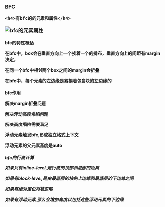 <H3>BFC

    <h4>有bfc的的元素和属性</h4>



![bfc的元素属性](D:\Project\resoure\资料\笔记\images\bfc的元素属性.png)

<H4>bfc的特性概括

在bfc中，box会在垂直方向上一个挨着一个的排布，垂直方向上的间距有margin决定，

在同一个bfc中相邻两个box之间的margin会折叠

在bfc中，每个元素的左边缘是紧挨着包含块的左边缘的

<H4>bfc作用

解决margin折叠问题

解决浮动高度塌陷问题

解决高度塌陷需要满足

浮动元素触发bfc,形成独立格式上下文

浮动元素的父元素高度是auto

<H5>bfc的行高计算

如果只有inline-level,是行高的顶部和底部的距离

如果有block-level,是由最底层的块的上边缘和最底层的下边缘之间

如果有绝对定位将被忽略

如果有浮动元素,那么会增加高度以包括这些浮动元素的下边缘